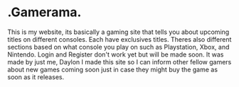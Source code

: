 # .Gamerama.
This is my website, its basically a gaming site that tells you about upcoming titles on different consoles. Each have
exclusives titles.
Theres also different sections based on what console you play on such as Playstation, Xbox, and Nintendo.
Login and Register don't work yet but will be made soon.
It was made by just me, Daylon
I made this site so I can inform other fellow gamers about new games coming soon just in case they might buy the game
as soon as it releases.
